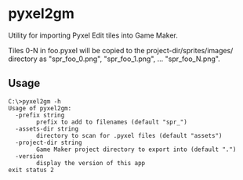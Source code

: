 pyxel2gm
========

Utility for importing Pyxel Edit tiles into Game Maker.

Tiles 0-N in foo.pyxel will be copied to the project-dir/sprites/images/ directory as "spr_foo_0.png", "spr_foo_1.png", ... "spr_foo_N.png".

Usage
-----

```
C:\>pyxel2gm -h
Usage of pyxel2gm:
  -prefix string
        prefix to add to filenames (default "spr_")
  -assets-dir string
        directory to scan for .pyxel files (default "assets")
  -project-dir string
        Game Maker project directory to export into (default ".")
  -version
        display the version of this app
exit status 2
```
